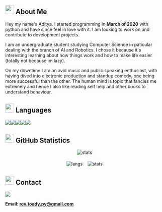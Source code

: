 ## <img src="https://cdn3.emoji.gg/emojis/2112_wave_animated.gif" width="28px" height="28px"> About Me

Hey my name's Aditya. I started programming in **March of 2020** with python and have since feel in love
with it. I am looking to work on and contribute to development projects.

I am an undergraduate student studying Computer Science in paticular dealing with 
the branch of AI and Robotics. I chose it because it's interesting learning about 
how things work and how to make life easier (totally not because im lazy).

On my downtime I am an avid music and public speaking enthusiast, with having dived 
into electronic production and standup comedy, one being more successful than the other. 
The human mind is topic that fancies me extremely and hence I also like reading self help 
and other books to understand behaviour.

## <img src="https://cdn3.emoji.gg/emojis/7809-pepe-noted.gif" width="28x" height="28px"> Languages

<div style="display: flex;">
  <img src= "https://img.shields.io/badge/python-1a212e?style=for-the-badge&logo=python&logoColor=white">
  <img src= "https://img.shields.io/badge/Java-1a212e?style=for-the-badge&logo=openjdk&logoColor=white">
  <img src= "https://img.shields.io/badge/JavaScript-1a212e?style=for-the-badge&logo=javascript&logoColor=white">
  <img src= "https://img.shields.io/badge/TypeScript-1a212e?style=for-the-badge&logo=typescript&logoColor=white">
  <img src= "https://img.shields.io/badge/C%2B%2B-1a212e?style=for-the-badge&logo=c%2B%2B&logoColor=white">
</div>

## <img src="https://cdn3.emoji.gg/emojis/9230-stats.png" width="28px" height="28px"> GitHub Statistics 

<p align="center">
  <img align="center" src="http://github-profile-summary-cards.vercel.app/api/cards/profile-details?username=Aditya-Jyoti&theme=ayu_mirage" alt="stats" />
  <br><br>
  <img align="center" src="http://github-profile-summary-cards.vercel.app/api/cards/repos-per-language?username=Aditya-Jyoti&theme=ayu_mirage" alt="langs" />
  &nbsp;&nbsp;
  <img align="center" src="http://github-profile-summary-cards.vercel.app/api/cards/stats?username=Aditya-Jyoti&theme=ayu_mirage" alt="stats" />
</p>


## <img src="https://cdn3.emoji.gg/emojis/1292-person-talking.png" width="28px" height="28px"> Contact

![](https://discord.c99.nl/widget/theme-4/593036316980019220.png)

**Email: rev.toady.py@gmail.com**
